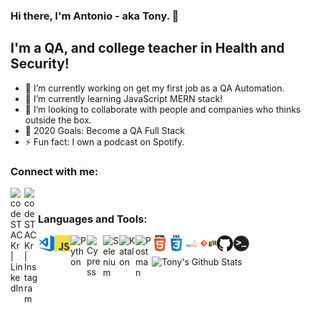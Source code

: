 ### Hi there, I'm Antonio - aka Tony. 👋

## I'm a QA, and college teacher in Health and Security!
- 🔭 I’m currently working on get my first job as a QA Automation.
- 🌱 I’m currently learning JavaScript MERN stack!
- 👯 I’m looking to collaborate with people and companies who thinks outside the box.
- 🥅 2020 Goals: Become a QA Full Stack
- ⚡ Fun fact: I own a podcast on Spotify.

### Connect with me:
[<img align="left" alt="codeSTACKr | LinkedIn" width="22px" src="https://cdn.jsdelivr.net/npm/simple-icons@v3/icons/linkedin.svg" />][linkedin]
[<img align="left" alt="codeSTACKr | Instagram" width="22px" src="https://cdn.jsdelivr.net/npm/simple-icons@v3/icons/instagram.svg" />][instagram]

<br />

### Languages and Tools:

<img align="left" alt="VS Code" width="26px" src="https://raw.githubusercontent.com/github/explore/80688e429a7d4ef2fca1e82350fe8e3517d3494d/topics/visual-studio-code/visual-studio-code.png" />
<img align="left" alt="JS" width="26px" src="https://raw.githubusercontent.com/github/explore/80688e429a7d4ef2fca1e82350fe8e3517d3494d/topics/javascript/javascript.png" />
<img align="left" alt="Python" width="26px" src="https://upload.wikimedia.org/wikipedia/commons/thumb/c/c3/Python-logo-notext.svg/1200px-Python-logo-notext.svg.png" />
<img align="left" alt="Cypress" width="26px" src="https://scontent.fros8-1.fna.fbcdn.net/v/t1.0-9/12670704_938032106312723_5546586727999498212_n.png?_nc_cat=106&_nc_sid=09cbfe&_nc_ohc=MpIEZlcIRFYAX-cc-KQ&_nc_ht=scontent.fros8-1.fna&oh=c873ee74f35c43469e1f23ad490cddf6&oe=5F538E6C" />
<img align="left" alt="Selenium" width="26px" src="https://www.selenium.dev//images/selenium_logo_square_green.png" />
<img align="left" alt="Katalon" width="26px" src="https://github.com/katalon-studio/docs-images/raw/master/katalon/template/favicon.png" />
<img align="left" alt="Postman" width="26px" src="https://avatars3.githubusercontent.com/u/10251060?s=200&v=4" />
<img align="left" alt="HTML5" width="26px" src="https://raw.githubusercontent.com/github/explore/80688e429a7d4ef2fca1e82350fe8e3517d3494d/topics/html/html.png" />
<img align="left" alt="CSS3" width="26px" src="https://raw.githubusercontent.com/github/explore/80688e429a7d4ef2fca1e82350fe8e3517d3494d/topics/css/css.png" />
<img align="left" alt="MySQL" width="26px" src="https://raw.githubusercontent.com/github/explore/80688e429a7d4ef2fca1e82350fe8e3517d3494d/topics/mysql/mysql.png" />
<img align="left" alt="Git" width="26px" src="https://raw.githubusercontent.com/github/explore/80688e429a7d4ef2fca1e82350fe8e3517d3494d/topics/git/git.png" />
<img align="left" alt="GitHub" width="26px" src="https://raw.githubusercontent.com/github/explore/78df643247d429f6cc873026c0622819ad797942/topics/github/github.png" />
<img align="left" alt="Terminal" width="26px" src="https://raw.githubusercontent.com/github/explore/80688e429a7d4ef2fca1e82350fe8e3517d3494d/topics/terminal/terminal.png" />

<br>
<br>
<img align="left" alt="Tony's Github Stats" src="https://github-readme-stats.codestackr.vercel.app/api?username=crespoantonio&show_icons=true&hide_border=true" />


[instagram]: https://instagram.com/tonycrespoo
[linkedin]: https://linkedin.com/in/antonio-crespo89








<!--
**crespoantonio/crespoantonio** is a ✨ _special_ ✨ repository because its `README.md` (this file) appears on your GitHub profile.

Here are some ideas to get you started:


-->
